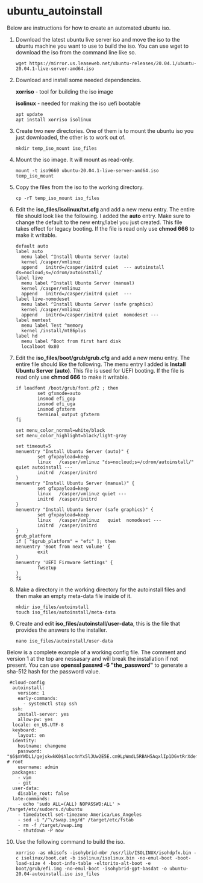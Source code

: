 # ubuntu_autoinstall
Below are instructions for how to create an automated ubuntu iso.

1. Download the latest ubuntu live server iso and move the iso to the ubuntu machine you want to use to build the iso. You can use wget to download the iso from the command line like so.

     `wget https://mirror.us.leaseweb.net/ubuntu-releases/20.04.1/ubuntu-20.04.1-live-server-amd64.iso`

2. Download and install some needed dependencies.

     **xorriso** - tool for building the iso image
     
     **isolinux** - needed for making the iso uefi bootable

     ```
     apt update
     apt install xorriso isolinux
     ```
   
3. Create two new directories. One of them is to mount the ubuntu iso you just downloaded, the other is to work out of.

     `mkdir temp_iso_mount iso_files`
     
4. Mount the iso image. It will mount as read-only.

     `mount -t iso9660 ubuntu-20.04.1-live-server-amd64.iso temp_iso_mount`
     
5. Copy the files from the iso to the working directory.

     `cp -rT temp_iso_mount iso_files`
    
6. Edit the **iso_files/isolinux/txt.cfg** and add a new menu entry. The entire file should look like the following. I added the **auto** entry. Make sure to change the default to the new entry/label you just created. This file takes effect for legacy booting. If the file is read only use **chmod 666** to make it writable.

     ```
     default auto
     label auto
       menu label ^Install Ubuntu Server (auto)
       kernel /casper/vmlinuz
       append   initrd=/casper/initrd quiet  --- autoinstall ds=nocloud;s=/cdrom/autoinstall/
     label live
       menu label ^Install Ubuntu Server (manual)
       kernel /casper/vmlinuz
       append   initrd=/casper/initrd quiet  ---
     label live-nomodeset
       menu label ^Install Ubuntu Server (safe graphics)
       kernel /casper/vmlinuz
       append   initrd=/casper/initrd quiet  nomodeset ---
     label memtest
       menu label Test ^memory
       kernel /install/mt86plus
     label hd
       menu label ^Boot from first hard disk
       localboot 0x80
     ```
     
7. Edit the **iso_files/boot/grub/grub.cfg** and add a new menu entry. The entire file should like the following. The menu entry I added is **Install Ubuntu Server (auto)**. This file is used for UEFI booting. If the file is read only use **chmod 666** to make it writable.

     ```
     if loadfont /boot/grub/font.pf2 ; then
             set gfxmode=auto
             insmod efi_gop
             insmod efi_uga
             insmod gfxterm
             terminal_output gfxterm
     fi

     set menu_color_normal=white/black
     set menu_color_highlight=black/light-gray

     set timeout=5
     menuentry "Install Ubuntu Server (auto)" {
             set gfxpayload=keep
             linux   /casper/vmlinuz "ds=nocloud;s=/cdrom/autoinstall/"  quiet autoinstall ---
             initrd  /casper/initrd
     }
     menuentry "Install Ubuntu Server (manual)" {
             set gfxpayload=keep
             linux   /casper/vmlinuz quiet ---
             initrd  /casper/initrd
     }
     menuentry "Install Ubuntu Server (safe graphics)" {
             set gfxpayload=keep
             linux   /casper/vmlinuz   quiet  nomodeset ---
             initrd  /casper/initrd
     }
     grub_platform
     if [ "$grub_platform" = "efi" ]; then
     menuentry 'Boot from next volume' {
             exit
     }
     menuentry 'UEFI Firmware Settings' {
             fwsetup
     }
     fi
     ```
     
8. Make a directory in the working directory for the autoinstall files and then make an empty meta-data file inside of it.

     ```
     mkdir iso_files/autoinstall
     touch iso_files/autoinstall/meta-data
     ```
     
9. Create and edit **iso_files/autoinstall/user-data**, this is the file that provides the answers to the installer.

     `nano iso_files/autoinstall/user-data`
     
Below is a complete example of a working config file. The comment and version 1 at the top are nessasary and will break the installation if not present. You can use **openssl passwd -6 "the_password"** to generate a sha-512 hash for the password value.

     #cloud-config
      autoinstall:
        version: 1
        early-commands:
          - systemctl stop ssh
      ssh:
        install-server: yes
        allow-pw: yes
      locale: en_US.UTF-8
      keyboard:
        layout: en
      identity:
        hostname: changeme
        password: "$6$mYWDL1/gejskwkK0$Aloc4nYx5lJUw2E5E.cm9LpWmdL5RBAH5AqxlIp1DGvtRrXdefsIUvC3psWSryI8x9Ez/NMC.ej.Oh9Rk.3NU0" # root
        username: admin
      packages:
        - vim
        - git
      user-data:
        disable_root: false
      late-commands:
        - echo 'sudo ALL=(ALL) NOPASSWD:ALL' > /target/etc/sudoers.d/ubuntu
        - timedatectl set-timezone America/Los_Angeles
        - sed -i "/^\/swap.img/d" /target/etc/fstab
        - rm -f /target/swap.img
        - shutdown -P now
      
10. Use the following command to build the iso.

     ```
     xorriso -as mkisofs -isohybrid-mbr /usr/lib/ISOLINUX/isohdpfx.bin -c isolinux/boot.cat -b isolinux/isolinux.bin -no-emul-boot -boot-load-size 4 -boot-info-table -eltorito-alt-boot -e boot/grub/efi.img -no-emul-boot -isohybrid-gpt-basdat -o ubuntu-20.04-autoinstall.iso iso_files
     ```
     
